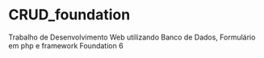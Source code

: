 # CRUD_foundation
Trabalho de Desenvolvimento Web utilizando Banco de Dados, Formulário em php e framework Foundation 6
